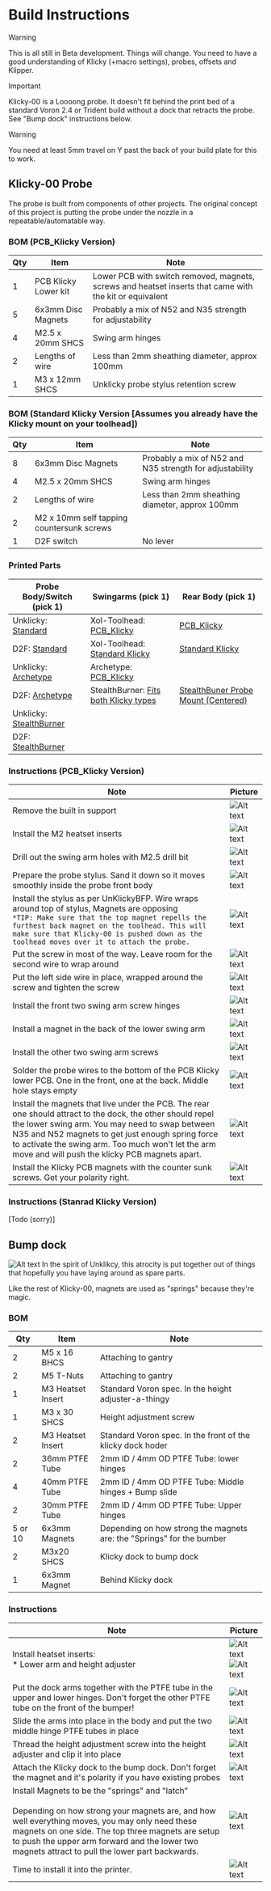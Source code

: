 # Build Instructions
> [!WARNING]  
> This is all still in Beta development. Things will change. You need to have a good understanding of Klicky (+macro settings), probes, offsets and Klipper.

> [!IMPORTANT]  
> Klicky-00 is a Loooong probe. It doesn't fit behind the print bed of a standard Voron 2.4 or Trident build without a dock that retracts the probe. See "Bump dock" instructions below.

> [!WARNING]  
> You need at least 5mm travel on Y past the back of your build plate for this to work.

## Klicky-00 Probe
The probe is built from components of other projects. The original concept of this project is putting the probe under the nozzle in a repeatable/automatable way.

### BOM (PCB_Klicky Version)
| Qty | Item                 | Note                                                                                                    |
| --- | -------------------- | ------------------------------------------------------------------------------------------------------- |
| 1   | PCB Klicky Lower kit | Lower PCB with switch removed, magnets, screws and heatset inserts that came with the kit or equivalent |
| 5   | 6x3mm Disc Magnets   | Probably a mix of N52 and N35 strength for adjustability                                                |
| 4   | M2.5 x 20mm SHCS     | Swing arm hinges                                                                                        |
| 2   | Lengths of wire      | Less than 2mm sheathing diameter, approx 100mm                                                          |
| 1   | M3 x 12mm SHCS       | Unklicky probe stylus retention screw                                                                   |

### BOM (Standard Klicky Version [Assumes you already have the Klicky mount on your toolhead])
| Qty | Item                                      | Note                                                     |
| --- | ----------------------------------------- | -------------------------------------------------------- |
| 8   | 6x3mm Disc Magnets                        | Probably a mix of N52 and N35 strength for adjustability |
| 4   | M2.5 x 20mm SHCS                          | Swing arm hinges                                         |
| 2   | Lengths of wire                           | Less than 2mm sheathing diameter, approx 100mm           |
| 2   | M2 x 10mm self tapping countersunk screws |                                                          |
| 1   | D2F switch                                | No lever                                                 |

### Printed Parts
| Probe Body/Switch (pick 1)                                             | Swingarms (pick 1)                                                           | Rear Body (pick 1)                                    |
| ---------------------------------------------------------------------- | ---------------------------------------------------------------------------- | ----------------------------------------------------- |
| Unklicky: [Standard](STL/Klicky-00-Probe_Body-Unklicky.stl)            | Xol-Toolhead: [PCB_Klicky](STL/Klicky-00-swingarms-Xol-PCB_Klicky.stl)       | [PCB_Klicky](STL/Klicky-00-Rear_Body-PCB_Klicky.stl)  |
| D2F: [Standard](STL/Klicky-00-Probe_Body-D2F.stl)                      | Xol-Toolhead: [Standard Klicky](STL/Klicky-00-swingarms-Xol-Klicky.stl)      | [Standard Klicky](STL/Klicky-00-Rear_Body-Klicky.stl) |
| Unklicky: [Archetype](STL/Klicky-00-Probe_Body-Archetype-Unklicky.stl) | Archetype: [PCB_Klicky](STL/Klicky-00-swingarms-Archetype-PCB_Klicky.stl)    |                                                       |
| D2F: [Archetype](STL/Klicky-00-Probe_Body-Archetype-D2F.stl)           | StealthBurner: [Fits both Klicky types](STL/Klicky-00-swingarms-SB-both.stl) | [StealthBuner Probe Mount (Centered)](STL/Klicky-00_AB-SB_mount_centered.stl)                                                      |
| Unklicky: [StealthBurner](STL/Klicky-00-Probe_Body-SB-Unklicky.stl)    |                                                                              |                                                       |
| D2F: [StealthBurner](STL/Klicky-00-Probe_Body-SB-D2F.stl)              |                                                                              |                                                       |

### Instructions (PCB_Klicky Version)
| Note                                                                                                                                                                                                                                                                                                                      | Picture                                           |
| ------------------------------------------------------------------------------------------------------------------------------------------------------------------------------------------------------------------------------------------------------------------------------------------------------------------------- | ------------------------------------------------- |
| Remove the built in support                                                                                                                                                                                                                                                                                               | ![Alt text](images/probe_remove_support.png)      |
| Install the M2 heatset inserts                                                                                                                                                                                                                                                                                            | ![Alt text](images/probe_install_heatsets.png)    |
| Drill out the swing arm holes with M2.5 drill bit                                                                                                                                                                                                                                                                         | ![Alt text](images/probe_drill_arms.png)          |
| Prepare the probe stylus. Sand it down so it moves smoothly inside the probe front body                                                                                                                                                                                                                                   | ![Alt text](images/probe_prepare_stylus.png)      |
| Install the stylus as per UnKlickyBFP. Wire wraps around top of stylus, Magnets are opposing <br/> `*TIP: Make sure that the top magnet repells the furthest back magnet on the toolhead. This will make sure that Klicky-00 is pushed down as the toolhead moves over it to attach the probe.`                                                                                                                                                                                                                             | ![Alt text](images/probe_install_stylus.png)      |
| Put the screw in most of the way. Leave room for the second wire to wrap around                                                                                                                                                                                                                                           | ![Alt text](images/probe_install_stylus2.png)     |
| Put the left side wire in place, wrapped around the screw and tighten the screw                                                                                                                                                                                                                                           | ![Alt text](images/probe_wire_left.png)           |
| Install the front two swing arm screw hinges                                                                                                                                                                                                                                                                              | ![Alt text](images/probe_attach_arms1.png)        |
| Install a magnet in the back of the lower swing arm                                                                                                                                                                                                                                                                       | ![Alt text](images/probe_lower_arm_magnet.png)    |
| Install the other two swing arm screws                                                                                                                                                                                                                                                                                    | ![Alt text](images/probe_attach_arms2.png)        |
| Solder the probe wires to the bottom of the PCB Klicky lower PCB. One in the front, one at the back. Middle hole stays empty                                                                                                                                                                                              | ![Alt text](images/probe_solder_wires.png)        |
| Install the magnets that live under the PCB. The rear one should attract to the dock, the other should repel the lower swing arm. You may need to swap between N35 and N52 magnets to get just enough spring force to activate the swing arm. Too much won't let the arm move and will push the klicky PCB magnets apart. | ![Alt text](images/probe_rear_body_magnets.png)   |
| Install the Klicky PCB magnets with the counter sunk screws. Get your polarity right.                                                                                                                                                                                                                                     | ![Alt text](images/probe_install_pcb_magnets.png) |

### Instructions (Stanrad Klicky Version)
[Todo (sorry)]

## Bump dock
![Alt text](images/bump_dock.png)
In the spirit of Unklikcy, this atrocity is put together out of things that hopefully you have laying around as spare parts.

Like the rest of Klicky-00, magnets are used as "springs" because they're magic.

### BOM
| Qty     | Item              | Note                                                                  |
| ------- | ----------------- | --------------------------------------------------------------------- |
| 2       | M5 x 16 BHCS      | Attaching to gantry                                                   |
| 2       | M5 T-Nuts         | Attaching to gantry                                                   |
| 1       | M3 Heatset Insert | Standard Voron spec. In the height adjuster-a-thingy                  |
| 1       | M3 x 30 SHCS      | Height adjustment screw                                               |
| 2       | M3 Heatset Insert | Standard Voron spec. In the front of the klicky dock hoder            |
| 2       | 36mm PTFE Tube    | 2mm ID / 4mm OD PTFE Tube: lower hinges                               |
| 4       | 40mm PTFE Tube    | 2mm ID / 4mm OD PTFE Tube: Middle hinges + Bump slide                 |
| 2       | 30mm PTFE Tube    | 2mm ID / 4mm OD PTFE Tube: Upper hinges                               |
| 5 or 10 | 6x3mm Magnets     | Depending on how strong the magnets are: the "Springs" for the bumber |
| 2       | M3x20 SHCS        | Klicky dock to bump dock                                              |
| 1       | 6x3mm Magnet      | Behind Klicky dock                                                    |

### Instructions
| Note                                                                                                                                                                                                                                                                                                               | Picture                                                                                                  |
| ------------------------------------------------------------------------------------------------------------------------------------------------------------------------------------------------------------------------------------------------------------------------------------------------------------------ | -------------------------------------------------------------------------------------------------------- |
| Install heatset inserts: <br/> * Lower arm and height adjuster                                                                                                                                                                                                                                                     | ![Alt text](images/bump_dock_heatsets.png)   <br/>  ![Alt text](images/bump_dock_height_adj_heatset.png) |
| Put the dock arms together with the PTFE tube in the upper and lower hinges. Don't forget the other PTFE tube on the front of the bumper!                                                                                                                                                                          | ![Alt text](images/bump_dock_assemble_arms.png)                                                          |
| Slide the arms into place in the body and put the two middle hinge PTFE tubes in place                                                                                                                                                                                                                             | ![Alt text](images/bump_dock_assemble_dock.png)                                                          |
| Thread the height adjustment screw into the height adjuster and clip it into place                                                                                                                                                                                                                                 | ![Alt text](images/bump_dock_height_adj.png)                                                             |
| Attach the Klicky dock to the bump dock. Don't forget the magnet and it's polarity if you have existing probes                                                                                                                                                                                                     | ![Alt text](images/bump_dock_klicky-dock.png)                                                            |
| Install Magnets to be the "springs" and "latch" <br/><br/> Depending on how strong your magnets are, and how well everything moves, you may only need these magnets on one side. The top three magnets are setup to push the upper arm forward and the lower two magnets attract to pull the lower part backwards. | ![Alt text](images/bump_dock_springs.png)                                                                |
| Time to install it into the printer.                                                                                                                                                                                                                                                                               | ![Alt text](images/bump_dock_into_printer.png)                                                           |
